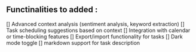 ## Functinalities to added :
[] Advanced context analysis (sentiment analysis, keyword extraction)
[] Task scheduling suggestions based on context
[] Integration with calendar or time-blocking features
[] Export/import functionality for tasks
[] Dark mode toggle
[] markdown support for task description